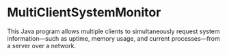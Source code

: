 # MultiClientSystemMonitor
This Java program allows multiple clients to simultaneously request system information—such as uptime, memory usage, and current processes—from a server over a network.
